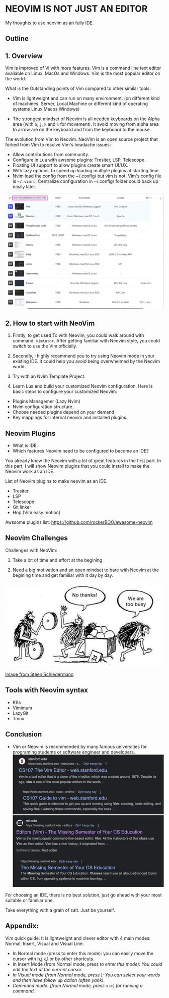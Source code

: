 # NEOVIM IS NOT JUST AN EDITOR
My thoughts to use neovim as an fully IDE.

## Outline

## 1. Overview
Vim is improved of Vi with more features. Vim is a command line text editor available on Linux, MacOs and Windows. Vim is the most popular editor on the world.

What is the Outstanding points of Vim compared to other similar tools:

- Vim is lightweight and can run on many environment. (on different kind of machines: Server, Local Machine or different kind of operating systems Linux Macos Windows)

- The strongest mindset of Neovim is all needed keyboards on the Alpha area (with `h`, `j`, `k` and `l` for movement).
It avoid moving from alpha area to arrow are on the keyboard and from the keyboard to the mouse.


The evolution from Vim to Neovim.
NeoVim is an open source project that forked from Vim to resolve Vim's headache issues:
- Allow contributions from community.
- Configure in Lua with awsome plugins: Tresiter, LSP, Telescope.
- Floating UI support to allow plugins create smart UI/UX.
- With lazy options, to speed up loading multiple plugins at starting time.
- Nvim load the config from the ~/.config/ but vim is not. Vim's config file is `~/.vimrc`. Centralize configuration in ~/.config/ folder could back up easily later.

![Neovim is popular as Vim](./assets/best_editor_survey.jpg)

## 2. How to start with NeoVim
1. Firstly, to get used To with Neovim, you could walk around with command: `vimtutor`. After getting familiar with Neovim style, you could switch to use the Vim officially.

2. Secondly, I highly recommend you to try using Neovim mode in your existing IDE. It could help you avoid being overwhelmed by the Neovim world.

3. Try with an Nvim Template Project.

4. Learn Lua and build your customized Neovim configuration. Here is basic steps to configure your customized Neovim:
- Plugins Managemer (Lazy Nvim)
- Nvim configuration structure.
- Choose needed plugins depend on your demand
- Key mappings for internal neovim and installed plugins.

## Neovim Plugins
- What is IDE.
- Which features Neovim need to be configured to become an IDE?

You already knew the Neovim with a lot of great features in the first part.
In this part, I will show Neovim plugins that you could install to make the Neovim work as an IDE.

List of Neovim plugins to make neovim as an IDE.
- Tresiter
- LSP
- Telescope
- Git linker
- Hop (Vim easy motion)

Awssome plugins list:
https://github.com/rockerBOO/awesome-neovim

## Neovim Challenges
Challenges with NeoVim:
1. Take a lot of time and effort at the begining

2. Need a big motivation and an open mindset to bare with Neovim at the begining time and get familiar with it day by day.

![We are too busy](./assets/weel-too-busy.png)

[Image from Steen Schledermann](https://www.ssp.sh/blog/why-using-neovim-data-engineer-and-writer-2023/weel-too-busy.png)

## Tools with Neovim syntax
- K9s
- Vimimum
- LazyGit
- Tmux

## Conclusion
- Vim or Neovim is recommended by many famous universities for programing students or software engineer and developers.
![CS107 from Standford](./assets/standford_cs107.png)
![MIT missing semester course](./assets/mit_missing_course.png)

For choosing an IDE, there is no best solution, just go ahead with your most suitable or familiar one.

Take everything with a grain of salt. Just be yourself.

## Appendix:
Vim quick guide:
It is lightweight and clever editor with 4 main modes: Normal, Insert, Visual and Visual Line.
- In Normal mode (press <Esc> to enter this mode): you can easily move the cursor with h,j,k,l or by other shortcuts.
- In Insert Mode (from Normal mode, press <i> to enter this mode): You could edit the text at the current cursor.
- In Visual mode (from Normal mode, press <v>): You can select your words and then have follow up action (often yank).
- Command mode: (from Normal mode, press <:>) for running a command.
